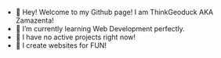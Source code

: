 - 👋 Hey! Welcome to my Github page! I am ThinkGeoduck
AKA Zamazenta!
- 🌱 I’m currently learning Web Development perfectly.
- 🔨 I have no active projects right now!
- 💾 I create websites for FUN!

<!---
ThinkGeoduck/ThinkGeoduck is a ✨ special ✨ repository because its `README.md` (this file) appears on your GitHub profile.
You can click the Preview link to take a look at your changes.
--->
